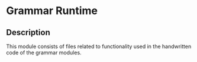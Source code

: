 # Grammar Runtime

## Description
This module consists of files related to functionality used in the handwritten code of the grammar modules.